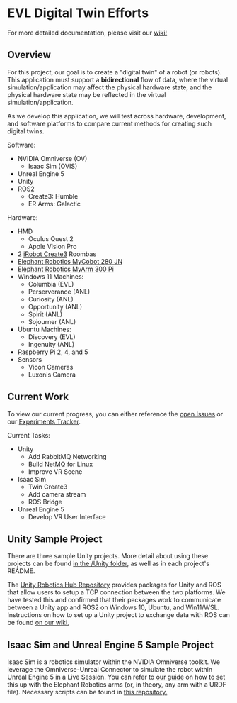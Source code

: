 # EVL Digital Twin Efforts

For more detailed documentation, please visit our [wiki!](https://github.com/uic-evl/digital-twin/wiki)

## Overview

For this project, our goal is to create a "digital twin" of a robot (or robots). This application must support a **bidirectional** flow of data, where the virtual simulation/application may affect the physical hardware state, and the physical hardware state may be reflected in the virtual simulation/application. 

As we develop this application, we will test across hardware, development, and software platforms to compare current methods for creating such digital twins. 

Software:
* NVIDIA Omniverse (OV)
  * Isaac Sim (OVIS)
* Unreal Engine 5
* Unity
* ROS2
  * Create3: Humble
  * ER Arms: Galactic 

Hardware:
* HMD
    * Oculus Quest 2
    * Apple Vision Pro
* 2 [iRobot Create3](https://iroboteducation.github.io/create3_docs/) Roombas
* [Elephant Robotics MyCobot 280 JN](https://www.elephantrobotics.com/en/mycobot-en/)
* [Elephant Robotics MyArm 300 Pi](https://shop.elephantrobotics.com/products/myarm)
* Windows 11 Machines:
   * Columbia (EVL)
   * Perserverance (ANL)
   * Curiosity (ANL)
   * Opportunity (ANL)
   * Spirit (ANL)
   * Sojourner (ANL)
* Ubuntu Machines:
   * Discovery (EVL) 
   * Ingenuity (ANL) 
* Raspberry Pi 2, 4, and 5
* Sensors
  * Vicon Cameras
  * Luxonis Camera 

## Current Work

To view our current progress, you can either reference the [open Issues](https://github.com/uic-evl/digital-twin/issues) or our [Experiments Tracker](https://github.com/uic-evl/digital-twin/wiki/Experiments).

Current Tasks:
* Unity
  * Add RabbitMQ Networking
  * Build NetMQ for Linux
  * Improve VR Scene
* Isaac Sim
  * Twin Create3
  * Add camera stream
  * ROS Bridge 
* Unreal Engine 5
  * Develop VR User Interface

## Unity Sample Project 

There are three sample Unity projects. More detail about using these projects can be found [in the /Unity folder](https://github.com/uic-evl/digital-twin/blob/main/Unity/README.md), as well as in each project's README. 

The [Unity Robotics Hub Repository](https://github.com/Unity-Technologies/Unity-Robotics-Hub) provides packages for Unity and ROS that allow users to setup a TCP connection between the two platforms. We have tested this and confirmed that their packages work to communicate between a Unity app and ROS2 on Windows 10, Ubuntu, and Win11/WSL. Instructions on how to set up a Unity project to exchange data with ROS can be found [on our wiki.](https://github.com/uic-evl/digital-twin/wiki/Connecting-Unity-to-ROS2-on-Ubuntu)

## Isaac Sim and Unreal Engine 5 Sample Project 

Isaac Sim is a robotics simulator within the NVIDIA Omniverse toolkit. We leverage the Omniverse-Unreal Connector to simulate the robot within Unreal Engine 5 in a Live Session. You can refer to [our guide](https://github.com/uic-evl/digital-twin/wiki/Simple-Digital-Twin-in-Omniverse-and-Unreal-Engine-5) on how to set this up with the Elephant Robotics arms (or, in theory, any arm with a URDF file). Necessary scripts can be found in [this repository.](https://github.com/uic-evl/digital-twin/tree/main/Omniverse_ER/demo_files)
